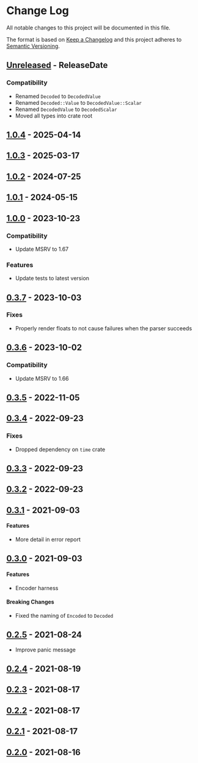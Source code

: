 # Change Log
All notable changes to this project will be documented in this file.

The format is based on [Keep a Changelog](http://keepachangelog.com/)
and this project adheres to [Semantic Versioning](http://semver.org/).

<!-- next-header -->
## [Unreleased] - ReleaseDate

### Compatibility

- Renamed `Decoded` to `DecodedValue`
- Renamed `Decoded::Value` to `DecodedValue::Scalar`
- Renamed `DecodedValue` to `DecodedScalar`
- Moved all types into crate root

## [1.0.4] - 2025-04-14

## [1.0.3] - 2025-03-17

## [1.0.2] - 2024-07-25

## [1.0.1] - 2024-05-15

## [1.0.0] - 2023-10-23

### Compatibility

- Update MSRV to 1.67

### Features

- Update tests to latest version

## [0.3.7] - 2023-10-03

### Fixes

- Properly render floats to not cause failures when the parser succeeds

## [0.3.6] - 2023-10-02

### Compatibility

- Update MSRV to 1.66

## [0.3.5] - 2022-11-05

## [0.3.4] - 2022-09-23

### Fixes

- Dropped dependency on `time` crate

## [0.3.3] - 2022-09-23

## [0.3.2] - 2022-09-23

## [0.3.1] - 2021-09-03

#### Features

- More detail in error report

## [0.3.0] - 2021-09-03

#### Features

- Encoder harness

#### Breaking Changes

- Fixed the naming of `Encoded` to `Decoded`

## [0.2.5] - 2021-08-24

- Improve panic message

## [0.2.4] - 2021-08-19

## [0.2.3] - 2021-08-17

## [0.2.2] - 2021-08-17

## [0.2.1] - 2021-08-17

## [0.2.0] - 2021-08-16

<!-- next-url -->
[Unreleased]: https://github.com/epage/git-stack/compare/v1.0.4...HEAD
[1.0.4]: https://github.com/epage/git-stack/compare/v1.0.3...v1.0.4
[1.0.3]: https://github.com/epage/git-stack/compare/v1.0.2...v1.0.3
[1.0.2]: https://github.com/epage/git-stack/compare/v1.0.1...v1.0.2
[1.0.1]: https://github.com/epage/git-stack/compare/v1.0.0...v1.0.1
[1.0.0]: https://github.com/epage/git-stack/compare/v0.3.7...v1.0.0
[0.3.7]: https://github.com/epage/git-stack/compare/v0.3.6...v0.3.7
[0.3.6]: https://github.com/epage/git-stack/compare/v0.3.5...v0.3.6
[0.3.5]: https://github.com/epage/git-stack/compare/v0.3.4...v0.3.5
[0.3.4]: https://github.com/epage/git-stack/compare/v0.3.3...v0.3.4
[0.3.3]: https://github.com/epage/git-stack/compare/v0.3.2...v0.3.3
[0.3.2]: https://github.com/epage/git-stack/compare/v0.3.1...v0.3.2
[0.3.1]: https://github.com/epage/git-stack/compare/v0.3.0...v0.3.1
[0.3.0]: https://github.com/epage/git-stack/compare/v0.2.5...v0.3.0
[0.2.5]: https://github.com/epage/git-stack/compare/v0.2.4...v0.2.5
[0.2.4]: https://github.com/epage/git-stack/compare/v0.2.3...v0.2.4
[0.2.3]: https://github.com/epage/git-stack/compare/v0.2.2...v0.2.3
[0.2.2]: https://github.com/epage/git-stack/compare/v0.2.1...v0.2.2
[0.2.1]: https://github.com/epage/git-stack/compare/v0.2.0...v0.2.1
[0.2.0]: https://github.com/epage/git-stack/compare/6b3acf93509758...v0.2.0
